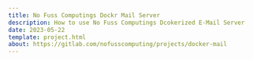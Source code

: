 ```yaml
---
title: No Fuss Computings Dockr Mail Server
description: How to use No Fuss Computings Dcokerized E-Mail Server
date: 2023-05-22
template: project.html
about: https://gitlab.com/nofusscomputing/projects/docker-mail
---
```

